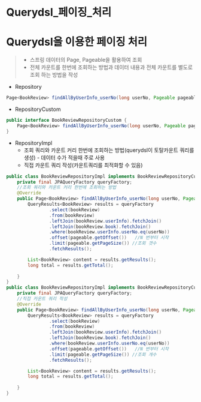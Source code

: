 # Querydsl_페이징_처리

# Querydsl을 이용한 페이징 처리

> - 스프링 데이터의 Page, Pageable을 활용하여 조회
> - 전체 카운트를 한번에 조회하는 방법과 데이터 내용과 전체 카운트를 별도로 조회 하는 방법을 작성

- Repository

```java
Page<BookReview> findAllByUserInfo_userNo(long userNo, Pageable pageable);
```

- RepositoryCustom

```java
public interface BookReviewRepositoryCustom {
    Page<BookReview> findAllByUserInfo_userNo(long userNo, Pageable pageable);
}
```

- RepositoryImpl
  - 조회 쿼리와 카운트 커리 한번에 조회하는 방법(querydsl이 토탈카운트 쿼리를 생성) - 데이터 수가 적을때 주로 사용
  - 직접 카운트 쿼리 작성(카운트쿼리를 최적화할 수 있음)

```java
public class BookReviewRepositoryImpl implements BookReviewRepositoryCustom {
    private final JPAQueryFactory queryFactory;
    //조회 쿼리와 카운트 커리 한번에 조회하는 방법
    @Override
    public Page<BookReview> findAllByUserInfo_userNo(long userNo, Pageable pageable) {
        QueryResults<BookReview> results = queryFactory
                .select(bookReview)
                .from(bookReview)
                .leftJoin(bookReview.userInfo).fetchJoin()
                .leftJoin(bookReview.book).fetchJoin()
                .where(bookReview.userInfo.userNo.eq(userNo))
                .offset(pageable.getOffset())   //N 번부터 시작
                .limit(pageable.getPageSize()) //조회 갯수
                .fetchResults();

        List<BookReview> content = results.getResults();
        long total = results.getTotal();
       
    }
}
public class BookReviewRepositoryImpl implements BookReviewRepositoryCustom {
    private final JPAQueryFactory queryFactory;
    //직접 카운트 쿼리 작성
    @Override
    public Page<BookReview> findAllByUserInfo_userNo(long userNo, Pageable pageable) {
        QueryResults<BookReview> results = queryFactory
                .select(bookReview)
                .from(bookReview)
                .leftJoin(bookReview.userInfo).fetchJoin()
                .leftJoin(bookReview.book).fetchJoin()
                .where(bookReview.userInfo.userNo.eq(userNo))
                .offset(pageable.getOffset())   //N 번부터 시작
                .limit(pageable.getPageSize()) //조회 개수
                .fetchResults();

        List<BookReview> content = results.getResults();
        long total = results.getTotal();
       
    }
}
```